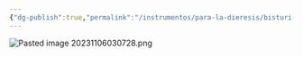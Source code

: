 ```yaml
---
{"dg-publish":true,"permalink":"/instrumentos/para-la-dieresis/bisturi-electrico/"}
---
```


![Pasted image 20231106030728.png](/img/user/Cirugia%20Bucal%20I/Medias/Pasted%20image%2020231106030728.png)
